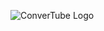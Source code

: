 ![ConverTube Logo](https://github.com/sketchyboi14/ConverTube/blob/master/assets/ConverTube_Logo.png)
